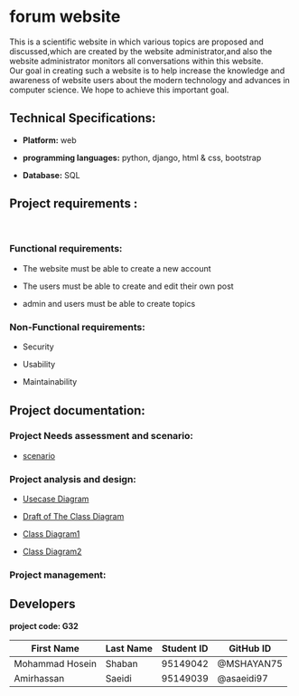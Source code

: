 # forum website

This is a scientific website in which various topics are proposed and discussed,which are created by the website administrator,and also the website administrator monitors all conversations within this website.  
Our goal in creating such a website is to help increase the knowledge and awareness of website users about the modern technology and advances in computer science. We hope to achieve this important goal.

## Technical Specifications:


+ **Platform:** web

+ **programming languages:** python, django, html & css, bootstrap

+ **Database:** SQL

## Project requirements  :

‍

###  Functional requirements:

+ The website must be able to create a new account

+ The users must be able to create and edit their own post

+ admin and users must be able to create topics

###  Non-Functional requirements:

+ Security

+ Usability

+ Maintainability

## Project documentation:


### Project Needs assessment and scenario:

+ [scenario](https://github.com/MSHAYAN75/Forum/blob/main/documentation/SCENARIO.md)

### Project analysis and design:

+ [Usecase Diagram](https://github.com/MSHAYAN75/Forum/blob/main/documentation/images/Use%20case%20Diagram.png)

+ [Draft of The Class Diagram](https://github.com/MSHAYAN75/Forum/blob/main/documentation/images/Draft%20of%20The%20Class%20diagram%20.png)

+ [Class Diagram1](https://github.com/MSHAYAN75/Forum/blob/main/documentation/images/Class%20Diagram1.png)

+ [Class Diagram2](https://github.com/MSHAYAN75/Forum/blob/main/documentation/images/Class%20Diagram2.png)

### Project management:

## Developers  

**project code: G32**  

First Name | Last Name | Student ID | GitHub ID
------------ | ------------- | ------------- | -------------
Mohammad Hosein | Shaban | 95149042 | @MSHAYAN75
Amirhassan | Saeidi | 95149039 | @asaeidi97






